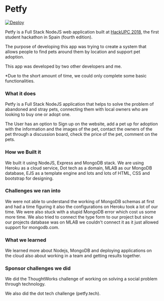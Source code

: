 # Petfy
[![Deploy](https://www.herokucdn.com/deploy/button.svg)](https://heroku.com/deploy)

Petfy is a Full Stack NodeJS web application built at [HackUPC 2018](https://2018.hackupc.com), the first student hackathon in Spain (fourth edition).

The purpose of developing this app was trying to create a system that allows people to find pets around them by location and support pet adoption.

This app was developed by two other developers and me.

*Due to the short amount of time, we could only complete some basic functionalities.

### What it does

Petfy is a Full Stack NodeJS application that helps to solve the problem of abandoned and stray pets, connecting them with local owners who are looking to buy one or adopt one.

The User has an option to Sign up on the website, add a pet up for adoption with the information and the images of the pet, contact the owners of the pet through a discussion board, check the price of the pet, comment on the pets.

### How we Built it

We built it using NodeJS, Express and MongoDB stack. We are using Heroku as a cloud service, Dot tech as a domain, MLAB as our MongoDB database, EJS as a template engine and lots and lots of HTML, CSS and bootstrap for designing.

### Challenges we ran into

We were not able to understand the working of MongoDB schemas at first and had a time figuring it also the configurations on Heroku took a lot of our time. We were also stuck with a stupid MongoDB error which cost us some more time. We also tried to connect the type form to our project but since our projects database was on MLAB we couldn't connect it as it just allowed support for mongodb.com.

### What we learned

We learned more about Nodejs, MongoDB and deploying applications on the cloud also about working in a team and getting results together.

### Sponsor challenges we did

We did the ThoughtWorks challenge of working on solving a social problem through technology.

We also did the dot tech challenge (petfy.tech).
